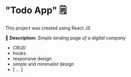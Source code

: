# "Todo App" 🗒️
This project was created using React JS

📌 **Description:** *Simple landing page of a digital company*

- CRUD
- hooks
- responsive design
- simple and minimalist design
- [ ... ]
